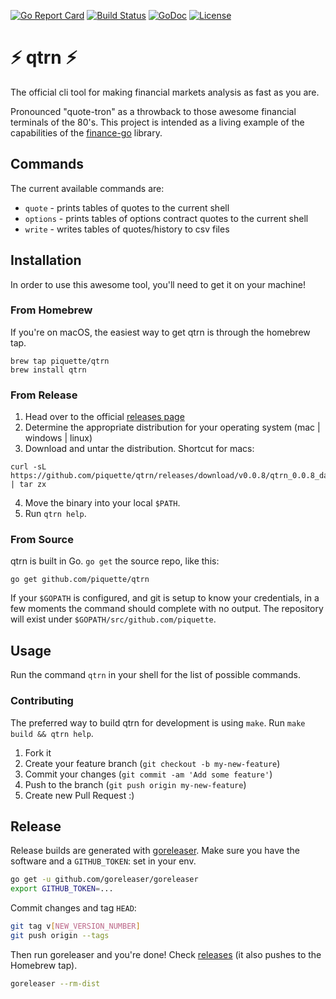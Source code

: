 [![Go Report Card](https://goreportcard.com/badge/github.com/piquette/qtrn)](https://goreportcard.com/badge/github.com/piquette/qtrn)
[![Build Status](https://travis-ci.org/piquette/qtrn.svg?branch=master)](https://travis-ci.org/piquette/qtrn)
[![GoDoc](https://godoc.org/github.com/piquette/qtrn?status.svg)](https://godoc.org/github.com/piquette/qtrn)
[![License](https://img.shields.io/badge/License-Apache%202.0-blue.svg)](https://opensource.org/licenses/Apache-2.0)

# :zap: qtrn :zap:
The official cli tool for making financial markets analysis as fast as you are.

Pronounced "quote-tron" as a throwback to those awesome financial terminals of the 80's. This project is intended as a living example of the capabilities of the [finance-go] library.

## Commands
The current available commands are:
* `quote` - prints tables of quotes to the current shell
* `options` - prints tables of options contract quotes to the current shell
* `write` - writes tables of quotes/history to csv files

## Installation
In order to use this awesome tool, you'll need to get it on your machine!

### From Homebrew
If you're on macOS, the easiest way to get qtrn is through the homebrew tap.
```
brew tap piquette/qtrn
brew install qtrn
```

### From Release
1. Head over to the official [releases page](https://github.com/piquette/qtrn/releases)
2. Determine the appropriate distribution for your operating system (mac | windows | linux)
3. Download and untar the distribution. Shortcut for macs:
```
curl -sL https://github.com/piquette/qtrn/releases/download/v0.0.8/qtrn_0.0.8_darwin_amd64.tar.gz | tar zx
```
4. Move the binary into your local `$PATH`.
5. Run `qtrn help`.

### From Source
qtrn is built in Go. `go get` the source repo, like this:

```
go get github.com/piquette/qtrn
```

If your `$GOPATH` is configured, and git is setup to know your credentials, in a few moments the command should complete with no output. The repository will exist under `$GOPATH/src/github.com/piquette`.

## Usage
Run the command `qtrn` in your shell for the list of possible commands.

### Contributing
The preferred way to build qtrn for development is using `make`. Run `make build && qtrn help`.

1. Fork it
2. Create your feature branch (`git checkout -b my-new-feature`)
3. Commit your changes (`git commit -am 'Add some feature'`)
4. Push to the branch (`git push origin my-new-feature`)
5. Create new Pull Request :)


## Release

Release builds are generated with [goreleaser]. Make sure you have the software
and a `GITHUB_TOKEN`: set in your env.

``` sh
go get -u github.com/goreleaser/goreleaser
export GITHUB_TOKEN=...
```

Commit changes and tag `HEAD`:

``` sh
git tag v[NEW_VERSION_NUMBER]
git push origin --tags
```

Then run goreleaser and you're done! Check [releases] (it also pushes to the
Homebrew tap).

``` sh
goreleaser --rm-dist
```

[goreleaser]: https://github.com/goreleaser/goreleaser
[releases]: https://github.com/piquette/qtrn/releases
[finance-go]: https://github.com/piquette/finance-go
